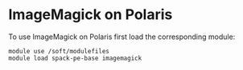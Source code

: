 # ImageMagick on Polaris

To use ImageMagick on Polaris first load the corresponding module:

```
module use /soft/modulefiles
module load spack-pe-base imagemagick
```


